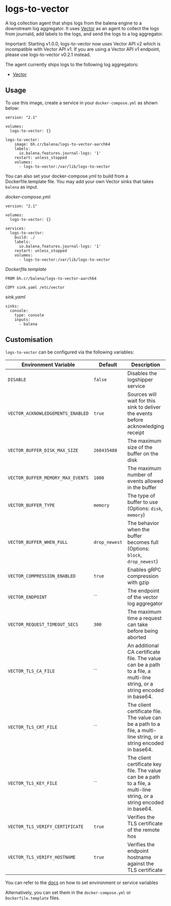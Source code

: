# logs-to-vector

A log collection agent that ships logs from the balena engine to a downstream
log aggregator.  It uses [Vector][vector] as an agent to collect the logs from
journald, add labels to the logs, and send the logs to a log aggregator.

Important: Starting v1.0.0, logs-to-vector now uses Vector API v2 which is incompatible
with Vector API v1.  If you are using a Vector API v1 endpoint, please use
logs-to-vector v0.2.1 instead.

The agent currently ships logs to the following log aggregators:
- [Vector][vector]


## Usage

To use this image, create a service in your `docker-compose.yml` as shown below:
```
version: "2.1"

volumes:
  logs-to-vector: {}

logs-to-vector:
    image: bh.cr/balena/logs-to-vector-aarch64
    labels:
      io.balena.features.journal-logs: '1'
    restart: unless_stopped
    volumes:
      - logs-to-vector:/var/lib/logs-to-vector
```

You can also set your docker-compose.yml to build from a Dockerfile.template file. 
You may add your own Vector sinks that takes `balena` as input.

*docker-compose.yml*:
```
version: "2.1"

volumes:
  logs-to-vector: {}

services:
  logs-to-vector:
    build: ./
    labels:
      io.balena.features.journal-logs: '1'
    restart: unless_stopped
    volumes:
      - logs-to-vector:/var/lib/logs-to-vector
```

*Dockerfile.template*
```
FROM bh.cr/balena/logs-to-vector-aarch64

COPY sink.yaml /etc/vector
```

*sink.yaml*
```
sinks:
  console:
    type: console
    inputs:
      - balena
```


## Customisation

`logs-to-vector` can be configured via the following variables:

| Environment Variable            | Default  | Description                                                |
| ------------------------------- | -------- | ---------------------------------------------------------- |
| `DISABLE`                       | `false`  | Disables the logshipper service                            |
| `VECTOR_ACKNOWLEDGEMENTS_ENABLED` | `true` | Sources will wait for this sink to deliver the events before acknowledging receipt |
| `VECTOR_BUFFER_DISK_MAX_SIZE`   | `268435488` | The maximum size of the buffer on the disk              |
| `VECTOR_BUFFER_MEMORY_MAX_EVENTS` | `1000` | The maximum number of events allowed in the buffer         |
| `VECTOR_BUFFER_TYPE`            | `memory` | The type of buffer to use (Options: `disk`, `memory`)      |
| `VECTOR_BUFFER_WHEN_FULL`       | `drop_newest` | The behavior when the buffer becomes full (Options: `block`, `drop_newest`) |
| `VECTOR_COMPRESSION_ENABLED`    | `true`   | Enables gRPC compression with gzip                         |
| `VECTOR_ENDPOINT`               | ``       | The endpoint of the vector log aggregator                  |
| `VECTOR_REQUEST_TIMEOUT_SECS`   | `300`    | The maximum time a request can take before being aborted   |
| `VECTOR_TLS_CA_FILE`            | ``       | An additional CA certificate file. The value can be a path to a file, a multi-line string, or a string encoded in base64.       |
| `VECTOR_TLS_CRT_FILE`           | ``       | The client certificate file. The value can be a path to a file, a multi-line string, or a string encoded in base64.             |
| `VECTOR_TLS_KEY_FILE`           | ``       | The client certificate key file. The value can be a path to a file, a multi-line string, or a string encoded in base64.         |
| `VECTOR_TLS_VERIFY_CERTIFICATE` | `true`   | Verifies the TLS certificate of the remote hos             |
| `VECTOR_TLS_VERIFY_HOSTNAME`    | `true`   | Verifies the endpoint hostname against the TLS certificate |

You can refer to the [docs](https://www.balena.io/docs/learn/manage/serv-vars/#environment-and-service-variables) on how to set environment or service variables

Alternatively, you can set them in the `docker-compose.yml` or `Dockerfile.template` files.

[vector]: https://vector.dev
